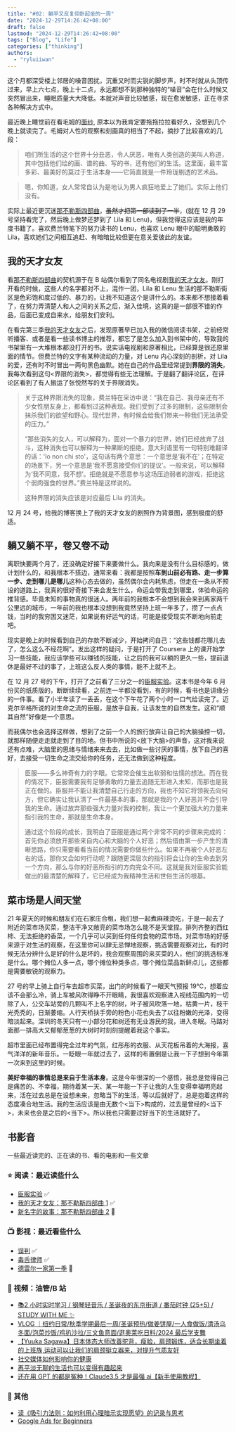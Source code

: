 ```yaml
---
title: "#02: 躺平又反复仰卧起坐的一周"
date: "2024-12-29T14:26:42+08:00"
draft: false
lastmod: "2024-12-29T14:26:42+08:00"
tags: ["Blog", "Life"]
categories: ["thinking"]
authors:
  - "ryluiiwan"
---
```


这个月都深受楼上邻居的噪音困扰，沉重又时而尖锐的脚步声，时不时就从头顶传过来，早上六七点，晚上十二点，永远都想不到那种独特的“噪音”会在什么时候又突然冒出来，睡眠质量大大降低。本就对声音比较敏感，现在愈发敏感，正在寻求各种解决方式中。

最近晚上睡觉前在看毛姆的[面纱](https://book.douban.com/subject/26757680/), 原本以为我肯定要拖拖拉拉看好久，没想到几个晚上就读完了。毛姆对人性的观察和刻画真的相当了不起，摘抄了比较喜欢的几段：

> 咱们所生活的这个世界十分丑恶，令人厌恶，唯有人类创造的美叫人称道，其中包括他们绘的画、谱的曲、写的书，还有他们的生活。这里面，最丰富多彩、最美好的莫过于生活本身——它简直就是一件玲珑剔透的艺术品。

> 嗯，你知道，女人常常自认为是地认为男人疯狂地爱上了她们。实际上他们没有。

实际上最近更沉迷[那不勒斯四部曲](https://book.douban.com/subject/26878124/)，~~虽然才把第一部读到了一半~~，(就在 12 月 29 号坚持看完了，然后晚上做梦还梦到了 Lila 和 Lenu)，但我觉得这应该是我的年度书籍了。喜欢费兰特笔下的努力读书的 Lenu，也喜欢 Lenu 眼中的聪明勇敢的 Lila，喜欢她们之间相互追赶、有暗暗比较但更在意关爱彼此的友谊。

## 我的天才女友

看[那不勒斯四部曲](https://book.douban.com/subject/26878124/)的契机源于在 B 站偶尔看到了同名电视剧[我的天才女友](https://www.bilibili.com/bangumi/play/ss68648)。刚打开看的时候，这些人的名字都对不上，混作一团，Lila 和 Lenu 生活的那不勒斯街区是色彩饱和度过低的、暴力的，让我不知道这个是讲什么的。本来都不想接着看了，在努力弄清楚人和人之间的关系之后，渐入佳境，这真的是一部很不错的作品，后面已变成自来水，给朋友们安利。

在看完第三季[我的天才女友](https://www.bilibili.com/bangumi/play/ss68650)之后，发现原著早已加入我的微信阅读书架，之前经常听播客、或者是看一些读书博主的推荐，都忘了是怎么加入到书架中的，导致我的书架里有一大堆根本都没打开的书。说实话电视剧和原著相比，已经算是很还原里面的情节。但费兰特的文字有某种流动的力量，对 Lenu 内心深刻的剖析，对 Lila 的爱，还有时不时冒出一两句黑色幽默。她在自己的作品里经常提到**界限的消失**，我每次看到这句<界限的消失>，都觉得有些无法理解。于是翻了翻评论区，在评论区看到了有人搬运了张悦然写的关于界限消失。

> 关于这种界限消失的现象，费兰特在采访中说：“我在自己、我母亲还有不少女性朋友身上，都看到过这种表现。我们受到了过多的限制，这些限制会抹杀我们的欲望和野心。现代世界，有时候会给我们带来一种我们无法承受的压力。”
>
> “那些消失的女人，可以解释为，面对一个暴力的世界，她们已经放弃了战斗，这种消失也可以解释为一种果断的拒绝。意大利语里有一句特别难翻译的话：'lo non chi sto'，这句话有两个意思：一个意思是‘我不在’；在特定的场景下，另一个意思是‘我不愿意接受你们的提议’。一般来说，可以解释为‘我不同意，我不想’。拒绝就是不愿意参与这场压迫弱者的游戏，拒绝这个弱肉强食的世界。”费兰特是这样说的。
>
> 这种界限的消失应该是对应最后 Lila 的消失。

12 月 24 号，给我的博客换上了我的天才女友的剧照作为背景图，感到极度的舒适。

## 躺又躺不平，卷又卷不动

离职快要两个月了，还没确定好接下来要做什么。我向来是没有什么目标感的，做计划什么的，和我根本不搭边，通常来看：我都是按照**车到山前必有路、走一步算一步、走到哪儿是哪儿**这种心态去做的，虽然偶尔会内耗焦虑，但走在一条从不预设的道路上，我真的很好奇接下来会发生什么，命运会带我走到哪里，体验命运的推背感。毕竟未知的事物真的很迷人。两年前的我根本不会想到我会来到离家两千公里远的城市，一年前的我也根本没想到我竟然坚持上班一年多了，攒了一点点钱，当时的我穷困又迷茫，如果说有好运气的话，可能是接受现实不断地向前走吧。

现实是晚上的时候看到自己的存款不断减少，开始拷问自己：“这些钱都花哪儿去了，怎么这么不经花啊”。发出这样的疑问，于是打开了 Coursera 上的课开始学习一些技能，我应该学些可以赚钱的技能，让之后的我可以躺的更久一些，提前退休是最好不过的事了，上班这么反人类的事情，能不上就不上。

在 12 月 27 号的下午，打开了之前看了三分之一的[臣服实验](https://book.douban.com/subject/30384422/)。这本书是今年 6 月份买的纸质版的，断断续续看，之前连一半都没看到，有的时候，看书也是讲缘分的一件事。看了小半年读了一丢丢，在这个下午花了两个小时一口气给读完了。迈克尔辛格所说的对生命之流的臣服，是放手自我，让该发生的自然发生。这和“顺其自然”好像是一个意思。

而我偶尔也会选择这样做，想到了之前一个人的旅行放弃让自己的大脑操控一切，就那样随便走走就走到了目的地。但书中所说的<放下大脑>的声音，这对我来说还有点难，大脑里的思绪与情绪来来去去，比如做一些讨厌的事情，放下自己的喜好，去接受一切生命之流交给你的任务，还无法做到这种程度。

> 臣服——多么神奇有力的字眼。它常常会催生出软弱和怯懦的想法。而在我的情况下，臣服需要我有足够勇敢的力量去追随无形进入未知，而那也是我正在做的。臣服并不能让我清楚自己行走的方向，我也不知它将领我去向何方，但它确实让我认清了一件最基本的事，那就是我的个人好恶并不会引导我的生命。通过放弃那些强大力量对我的控制，我让一个更加强大的力量来指引我的生命，那就是生命本身。
>
> 通过这个阶段的成长，我明白了臣服是通过两个非常不同的步骤来完成的：首先你必须放开那些来自内心和大脑的个人好恶；然后借由第一步产生的清晰思路，你只需要看看当前的情况需要你做些什么。如果不再被个人好恶左右的话，那你又会如何行动呢？跟随更深层次的指引将会让你的生命去到另一个方向，那么与你的好恶所指引的方向完全不同。这就是我对臣服实验能做出的最清楚的解释了，它已经成为我精神生活和世俗生活的根基。

## 菜市场是人间天堂

21 年夏天的时候和朋友们在石家庄合租，我们想一起煮麻辣烫吃，于是一起去了附近的菜市场买菜，整洁干净又敞亮的菜市场怎么能不是天堂捏。排列齐整的西红柿、无法拒绝的香菜，一个几乎可以买到任何任何食物的菜市场。对菜市场的好感来源于对生活的观察，在这里你可以肆无忌惮地观察，挑选需要观察对比，有的时候无法分辨什么是好的什么是坏的，我会观察周围的来买菜的人，他们的挑选标准是什么。哪个摊位人多一点，哪个摊位种类多点，哪个摊位菜品新鲜点儿，这些都是需要敏锐的观察力。

27 号的早上骑上自行车去超市买菜，出门的时候看了一眼天气预报 19℃，想着应该不会那么冷，骑上车被风吹得睁不开眼睛，我很喜欢观察进入视线范围内的一切除了人，公交车站旁的几颗叫不上名字的树，叶子被风吹落一地，枯黄一片，枝干光秃秃的，日渐萎缩。人行天桥扶手旁的粉色小花也失去了以往粉嫩的光泽，变得暗淡起来。深圳的冬天只有一小部分花和树还有无业游民的我，进入冬眠。马路对面那一排高大又郁郁葱葱的大树时时刻刻提醒着我这个事实。

超市里面已经布置得完全过年的气氛，红彤彤的衣服、从天花板吊着的大海报，喜气洋洋的新年音乐。一眨眼一年就过去了，这样的布置倒是让我一下子想到今年第一次来到这里的时候。

**美好幸福的事情总是来自于生活本身**。这是今年很深的一个感悟，我总是觉得自己是痛苦的、不幸福，期待着某一天、某一年能一下子让我的人生变得幸福明亮起来，活在过去总是在设想未来，忽略当下的生活，等以后就好了，总是抱着这样的态度凑合地生活。我的生活应该是由无数个<当下>构成的，过去是曾经的<当下>，未来也会是之后的<当下>。所以我也只需要过好当下的生活就好了。

## 书影音

一些最近读完的、正在读的书、看的电影和一些文章

### ⭐ 阅读：最近读些什么

- [臣服实验](https://book.douban.com/subject/30384422/) ✅
- [我的天才女友：那不勒斯四部曲 1](https://book.douban.com/subject/26878124/) ✅
- [新名字的故事：那不勒斯四部曲 2](https://book.douban.com/subject/26986954/) 🔋

### 📺 影视：最近看些什么

- [误判](https://movie.douban.com/subject/36401937/) ✅
- [毒舌律师](https://www.bilibili.com/bangumi/play/ep755419) ✅
- [德雷尔一家第一季](https://www.bilibili.com/bangumi/play/ss40523) 🔋

### 🎨 视频：油管/B 站

- [📚2 小时实时学习 / 钢琴轻音乐 / 圣诞夜的东京街道 / 番茄时钟 (25+5) / STUDY WITH ME ✨](https://www.youtube.com/watch?v=g1tCB67lp4U&t=2283s)
- [VLOG ｜纽约日常/秋季学期最后一周/圣诞预热/做姜饼屋/一人食做饭/清汤乌冬面/泡菜炒饭/鸡扒沙拉/三文鱼意面/逛奥莱吃日料/2024 最后学支舞](https://www.bilibili.com/video/BV1oHC3YzEAK/)
- [【Yuuka Sagawa】日本体态大师改善驼背，瘦脸，肩颈锻炼，适合长期坐着的上班族,运动可以让我们的肩颈挺立器来，对提升气质友好](https://www.bilibili.com/video/BV1rS4y1b7cU/)
- [社交媒体如何影响你的健康](https://www.bilibili.com/video/BV1dT42167f9/)
- [再平淡无聊的生活也可以变得有趣起来](https://www.bilibili.com/video/BV1ZV411a7Fc/)
- [还在用 GPT 的都是冤种！Claude3.5 才是最强 ai【新手使用教程】](https://www.bilibili.com/video/BV1jE421w7D8)

### 📝 其他

- [读《吸引力法则：如何利用心理暗示实现愿望》的记录与思考](https://polebug.github.io/2024/12/18/law_of_attraction/)
- [Google Ads for Beginners](https://www.coursera.org/projects/google-ads-beginner)
